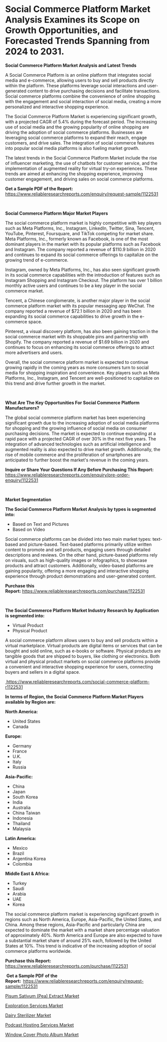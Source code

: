 <p><h1>Social Commerce Platform Market Analysis Examines its Scope on Growth Opportunities, and Forecasted Trends Spanning from 2024 to 2031.</h1></p><p><strong>Social Commerce Platform Market Analysis and Latest Trends</strong></p>
<p><p>A Social Commerce Platform is an online platform that integrates social media and e-commerce, allowing users to buy and sell products directly within the platform. These platforms leverage social interactions and user-generated content to drive purchasing decisions and facilitate transactions. Social commerce platforms combine the convenience of online shopping with the engagement and social interaction of social media, creating a more personalized and interactive shopping experience.</p><p>The Social Commerce Platform Market is experiencing significant growth, with a projected CAGR of 5.4% during the forecast period. The increasing use of social media and the growing popularity of online shopping are driving the adoption of social commerce platforms. Businesses are leveraging social commerce platforms to expand their reach, engage customers, and drive sales. The integration of social commerce features into popular social media platforms is also fueling market growth.</p><p>The latest trends in the Social Commerce Platform Market include the rise of influencer marketing, the use of chatbots for customer service, and the implementation of augmented reality for virtual try-on experiences. These trends are aimed at enhancing the shopping experience, improving customer engagement, and driving sales on social commerce platforms.</p></p>
<p><strong>Get a Sample PDF of the Report:&nbsp;</strong> <a href="https://www.reliableresearchreports.com/enquiry/request-sample/1122531">https://www.reliableresearchreports.com/enquiry/request-sample/1122531</a></p>
<p>&nbsp;</p>
<p><strong>Social Commerce Platform Major Market Players</strong></p>
<p><p>The social commerce platform market is highly competitive with key players such as Meta Platforms, Inc., Instagram, LinkedIn, Twitter, Sina, Tencent, YouTube, Pinterest, Foursquare, and TikTok competing for market share. Meta Platforms, Inc., formerly known as Facebook, is one of the most dominant players in the market with its popular platforms such as Facebook and Instagram. The company reported a revenue of $110.9 billion in 2020 and continues to expand its social commerce offerings to capitalize on the growing trend of e-commerce.</p><p>Instagram, owned by Meta Platforms, Inc., has also seen significant growth in its social commerce capabilities with the introduction of features such as Instagram Shopping and Instagram Checkout. The platform has over 1 billion monthly active users and continues to be a key player in the social commerce market.</p><p>Tencent, a Chinese conglomerate, is another major player in the social commerce platform market with its popular messaging app WeChat. The company reported a revenue of $72.1 billion in 2020 and has been expanding its social commerce capabilities to drive growth in the e-commerce space.</p><p>Pinterest, a visual discovery platform, has also been gaining traction in the social commerce market with its shoppable pins and partnership with Shopify. The company reported a revenue of $1.69 billion in 2020 and continues to focus on enhancing its social commerce offerings to attract more advertisers and users.</p><p>Overall, the social commerce platform market is expected to continue growing rapidly in the coming years as more consumers turn to social media for shopping inspiration and convenience. Key players such as Meta Platforms, Inc., Instagram, and Tencent are well-positioned to capitalize on this trend and drive further growth in the market.</p></p>
<p>&nbsp;</p>
<p><strong>What Are The Key Opportunities For Social Commerce Platform Manufacturers?</strong></p>
<p><p>The global social commerce platform market has been experiencing significant growth due to the increasing adoption of social media platforms for shopping and the growing influence of social media on consumer purchasing decisions. The market is expected to continue expanding at a rapid pace with a projected CAGR of over 30% in the next five years. The integration of advanced technologies such as artificial intelligence and augmented reality is also expected to drive market growth. Additionally, the rise of mobile commerce and the proliferation of smartphones are anticipated to further boost the market's revenue in the coming years.</p></p>
<p><strong>Inquire or Share Your Questions If Any Before Purchasing This Report:</strong> <a href="https://www.reliableresearchreports.com/enquiry/pre-order-enquiry/1122531">https://www.reliableresearchreports.com/enquiry/pre-order-enquiry/1122531</a></p>
<p>&nbsp;</p>
<p><strong>Market Segmentation</strong></p>
<p><strong>The Social Commerce Platform Market Analysis by types is segmented into:</strong></p>
<p><ul><li>Based on Text and Pictures</li><li>Based on Video</li></ul></p>
<p><p>Social commerce platforms can be divided into two main market types: text-based and picture-based. Text-based platforms primarily utilize written content to promote and sell products, engaging users through detailed descriptions and reviews. On the other hand, picture-based platforms rely on visuals, such as high-quality images or infographics, to showcase products and attract customers. Additionally, video-based platforms are gaining popularity, offering a more engaging and interactive shopping experience through product demonstrations and user-generated content.</p></p>
<p><strong>Purchase this Report:&nbsp;</strong><a href="https://www.reliableresearchreports.com/purchase/1122531">https://www.reliableresearchreports.com/purchase/1122531</a></p>
<p>&nbsp;</p>
<p><strong>The Social Commerce Platform Market Industry Research by Application is segmented into:</strong></p>
<p><ul><li>Virtual Product</li><li>Physical Product</li></ul></p>
<p><p>A social commerce platform allows users to buy and sell products within a virtual marketplace. Virtual products are digital items or services that can be bought and sold online, such as e-books or software. Physical products are tangible goods that are shipped to buyers, like clothing or electronics. Both virtual and physical product markets on social commerce platforms provide a convenient and interactive shopping experience for users, connecting buyers and sellers in a digital space.</p></p>
<p><a href="https://www.reliableresearchreports.com/social-commerce-platform-r1122531">&nbsp;https://www.reliableresearchreports.com/social-commerce-platform-r1122531</a></p>
<p><strong>In terms of Region, the Social Commerce Platform Market Players available by Region are:</strong></p>
<p>
    <p> <strong> North America: </strong>
        <ul>
            <li>United States</li>
            <li>Canada</li>
        </ul>
        </p> 
    <p> <strong> Europe: </strong>
        <ul>
            <li>Germany</li>
            <li>France</li>
            <li>U.K.</li>
            <li>Italy</li>
            <li>Russia</li>
        </ul>
        </p> 
    <p> <strong> Asia-Pacific: </strong>
        <ul>
            <li>China</li>
            <li>Japan</li>
            <li>South Korea</li>
            <li>India</li>
            <li>Australia</li>
            <li>China Taiwan</li>
            <li>Indonesia</li>
            <li>Thailand</li>
            <li>Malaysia</li>
        </ul>
        </p> 
    <p> <strong> Latin America: </strong>
        <ul>
            <li>Mexico</li>
            <li>Brazil</li>
            <li>Argentina Korea</li>
            <li>Colombia</li>
        </ul>
        </p> 
    <p> <strong> Middle East & Africa: </strong>
        <ul>
            <li>Turkey</li>
            <li>Saudi</li>
            <li>Arabia</li>
            <li>UAE</li>
            <li>Korea</li>
        </ul>
    </p>
    </p>
<p><p>The social commerce platform market is experiencing significant growth in regions such as North America, Europe, Asia-Pacific, the United States, and China. Among these regions, Asia-Pacific and particularly China are expected to dominate the market with a market share percentage valuation of approximately 40%. North America and Europe are also expected to have a substantial market share of around 25% each, followed by the United States at 10%. This trend is indicative of the increasing adoption of social commerce platforms worldwide.</p></p>
<p><strong>Purchase this Report: </strong><a href="https://www.reliableresearchreports.com/purchase/1122531">https://www.reliableresearchreports.com/purchase/1122531</a></p>
<p>&nbsp;<strong>Get a Sample PDF of the Report:&nbsp;&nbsp;</strong><a href="https://www.reliableresearchreports.com/enquiry/request-sample/1122531">https://www.reliableresearchreports.com/enquiry/request-sample/1122531</a></p>
<p><strong></strong></p>
<p><p><a href="https://medium.com/@brennakessler/insights-into-the-pisum-sativum-pea-extract-market-size-which-is-expanding-with-a-13-6-5505dad94e79">Pisum Sativum (Pea) Extract Market</a></p><p><a href="https://github.com/Krish2023na/Market-Research-Report-List-5/blob/main/exploration-services-market.md">Exploration Services Market</a></p><p><a href="https://www.linkedin.com/pulse/dairy-sterilizer-market-global-regional-analysis-hgaqe">Dairy Sterilizer Market</a></p><p><a href="https://github.com/RickHolmes3/Market-Research-Report-List-6/blob/main/podcast-hosting-services-market.md">Podcast Hosting Services Market</a></p><p><a href="https://medium.com/@brennakessler/global-window-cover-photo-album-market-analysis-trends-forecasts-and-growth-opportunities-2024-9f511f8c7c81">Window Cover Photo Album Market</a></p></p>